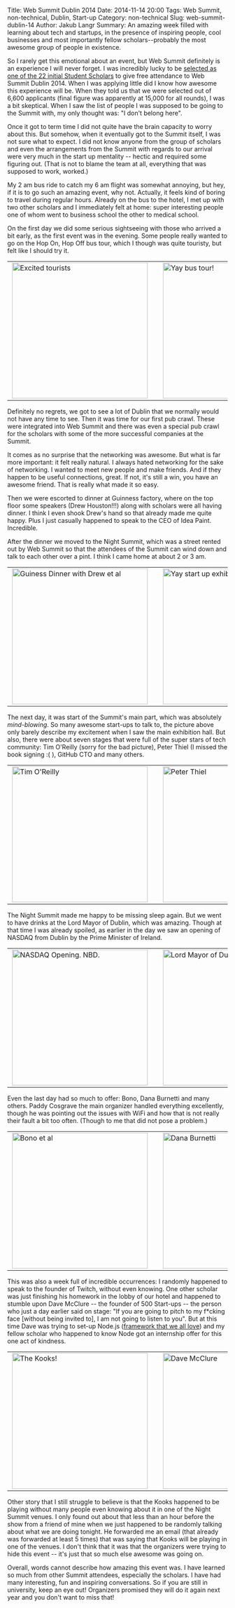 Title: Web Summit Dublin 2014
Date: 2014-11-14 20:00
Tags: Web Summit, non-technical, Dublin, Start-up
Category: non-technical
Slug: web-summit-dublin-14
Author: Jakub Langr
Summary: An amazing week filled with learning about tech and startups, in the presence of inspiring people, cool businesses and most importantly fellow scholars--probably the most awesome group of people in existence. 

So I rarely get this emotional about an event, but Web Summit definitely is an experience I will never forget. I was incredibly lucky to be [selected as one of the 22 initial Student Scholars](http://blog.websummit.net/student-blog-announcement/) to give free attendance to Web Summit Dublin 2014. When I was applying little did I know how awesome this experience will be. When they told us that we were selected out of 6,600 applicants (final figure was apparently at 15,000 for all rounds), I was a bit skeptical. When I saw the list of people I was supposed to be going to the Summit with, my only thought was: "I don't belong here".

Once it got to term time I did not quite have the brain capacity to worry about this. But somehow, when it eventually got to the Summit itself, I was not sure what to expect. I did not know anyone from the group of scholars and even the arrangements from the Summit with regards to our arrival were very much in the start up mentality -- hectic and required some figuring out. (That is not to blame the team at all, everything that was supposed to work, worked.)

My 2 am bus ride to catch my 6 am flight was somewhat annoying, but hey, if it is to go such an amazing event, why not. Actually, it feels kind of boring to travel during regular hours. Already on the bus to the hotel, I met up with two other scholars and I immediately felt at home: super interesting people one of whom went to business school the other to medical school. 

On the first day we did some serious sightseeing with those who arrived a bit early, as the first event was in the evening. Some people really wanted to go on the Hop On, Hop Off bus tour, which I though was quite touristy, but felt like I should try it.

<table><tr>
    <td><a href="https://dl.dropboxusercontent.com/u/30848031/blog/2014-11-03%2013.55.12.jpg" target="_blank"> <img src="https://dl.dropboxusercontent.com/u/30848031/blog/2014-11-03%2013.55.12.jpg" alt="Excited tourists" align="right" style="width: 310px;"/></a><td>
    <td><a href="https://dl.dropboxusercontent.com/u/30848031/blog/2014-11-03%2013.10.56.jpg" target="_blank"> <img src="https://dl.dropboxusercontent.com/u/30848031/blog/2014-11-03%2013.10.56.jpg" alt="Yay bus tour!" align="right" style="width: 310px;"/></a></td>
</tr></table>

Definitely no regrets, we got to see a lot of Dublin that we normally would not have any time to see. Then it was time for our first pub crawl. These were integrated into Web Summit and there was even a special pub crawl for the scholars with some of the more successful companies at the Summit. 

It comes as no surprise that the networking was awesome. But what is far more important: it felt really natural. I always hated networking for the sake of networking. I wanted to meet new people and make friends. And if they happen to be useful connections, great. If not, it's still a win, you have an awesome friend. That is really what made it so easy.

Then we were escorted to dinner at Guinness factory, where on the top floor some speakers (Drew Houston!!!) along with scholars were all having dinner. I think I even shook Drew's hand so that already made me quite happy. Plus I just casually happened to speak to the CEO of Idea Paint. Incredible. 

After the dinner we moved to the Night Summit, which was a street rented out by Web Summit so that the attendees of the Summit can wind down and talk to each other over a pint. I think I came home at about 2 or 3 am. 

<table><tr>
    <td><a href="https://dl.dropboxusercontent.com/u/30848031/blog/IMAG0803.jpg" target="_blank"> <img src="https://dl.dropboxusercontent.com/u/30848031/blog/IMAG0803.jpg" alt="Guiness Dinner with Drew et al" align="right" style="width: 310px;"/></a><td>
    <td><a href="https://dl.dropboxusercontent.com/u/30848031/blog/2014-11-04%2008.42.05.jpg" target="_blank"><img src="https://dl.dropboxusercontent.com/u/30848031/blog/2014-11-04%2008.42.05.jpg" alt="Yay start up exhibition hall!" align="right" style="width: 310px;"/></a></td>
</tr></table>

The next day, it was start of the Summit's main part, which was absolutely _mind-blowing_. So many awesome start-ups to talk to, the picture above only barely describe my excitement when I saw the main exhibition hall. But also, there were about seven stages that were full of the super stars of tech community: Tim O'Reilly (sorry for the bad picture), Peter Thiel (I missed the book signing :( ), GitHub CTO and many others. 

<table><tr>
    <td><a href="https://dl.dropboxusercontent.com/u/30848031/blog/2014-11-06%2013.23.04.jpg" target="_blank"><img src="https://dl.dropboxusercontent.com/u/30848031/blog/2014-11-06%2013.23.04.jpg" alt="Tim O'Reilly" align="right" style="width: 310px;"/></a><td>
    <td><a href="https://dl.dropboxusercontent.com/u/30848031/blog/2014-11-06%2016.35.56.jpg" target="_blank"><img src="https://dl.dropboxusercontent.com/u/30848031/blog/2014-11-06%2016.35.56.jpg" alt="Peter Thiel" align="right" style="width: 310px;"/></a></td>
</tr></table>

The Night Summit made me happy to be missing sleep again. But we went to have drinks at the Lord Mayor of Dublin, which was amazing. Though at that time I was already spoiled, as earlier in the day we saw an opening of NASDAQ from Dublin by the Prime Minister of Ireland.

<table><tr>
    <td><a href="https://dl.dropboxusercontent.com/u/30848031/blog/2014-11-04%2014.21.16.jpg" source="_blank"><img src="https://dl.dropboxusercontent.com/u/30848031/blog/2014-11-04%2014.21.16.jpg" alt="NASDAQ Opening. NBD." align="right" style="width: 310px;"/><td></a></td>
    <td><a href="https://dl.dropboxusercontent.com/u/30848031/blog/2014-11-04%2018.18.52.jpg" source="_blank"><img src="https://dl.dropboxusercontent.com/u/30848031/blog/2014-11-04%2018.18.52.jpg" alt="Lord Mayor of Dublin" align="right" style="width: 310px;"/></a></td>
</tr></table>

Even the last day had so much to offer: Bono, Dana Burnetti and many others. Paddy Cosgrave the main organizer handled everything excellently, though he was pointing out the issues with WiFi and how that is not really their fault a bit too often. (Though to me that did not pose a problem.)

<table><tr>
    <td><a href="https://dl.dropboxusercontent.com/u/30848031/blog/2014-11-06%2017.19.28.jpg" target="_blank"> <img src="https://dl.dropboxusercontent.com/u/30848031/blog/2014-11-06%2017.19.28.jpg" alt="Bono et al" align="right" style="width: 310px;"/></a><td>
    <td><a href="https://dl.dropboxusercontent.com/u/30848031/blog/2014-11-06%2017.01.49.jpg" target="_blank"><img src="https://dl.dropboxusercontent.com/u/30848031/blog/2014-11-06%2017.01.49.jpg" alt="Dana Burnetti" align="right" style="width: 310px;"/></a></td>
</tr></table>

This was also a week full of incredible occurrences: I randomly happened to speak to the founder of Twitch, without even knowing. One other scholar was just finishing his homework in the lobby of our hotel and happened to stumble upon Dave McClure -- the founder of 500 Start-ups -- the person who just a day earlier said on stage: "If you are going to pitch to my f*cking face [without being invited to], I am not going to listen to you". But at this time Dave was trying to set-up Node.js ([framework that we all love](hack-zurich-14.html)) and my fellow scholar who happened to know Node got an internship offer for this one act of kindness.

<table><tr>
    <td><a href="https://dl.dropboxusercontent.com/u/30848031/blog/2014-11-05%2022.33.40.jpg" target="_blank"> <img src="https://dl.dropboxusercontent.com/u/30848031/blog/2014-11-05%2022.33.40.jpg" alt="The Kooks!" align="right" style="width: 310px;"/></a><td>
    <td><a href="https://dl.dropboxusercontent.com/u/30848031/blog/2014-11-06%2014.51.41.jpg" target="_blank"><img src="https://dl.dropboxusercontent.com/u/30848031/blog/2014-11-06%2014.51.41.jpg" alt="Dave McClure" align="right" style="width: 310px;"/></a></td>
</tr></table>

Other story that I still struggle to believe is that the Kooks happened to be playing without many people even knowing about it in one of the Night Summit venues. I only found out about that less than an hour before the show from a friend of mine when we just happened to be randomly talking about what we are doing tonight. He forwarded me an email (that already was forwarded at least 5 times) that was saying that Kooks will be playing in one of the venues. I don't think that it was that the organizers were trying to hide this event -- it's just that so much else awesome was going on.

Overall, words cannot describe how amazing this event was. I have learned so much from other Summit attendees, especially the scholars. I have had many interesting, fun and inspiring conversations. So if you are still in university, keep an eye out! Organizers promised they will do it again next year and you don't want to miss that!